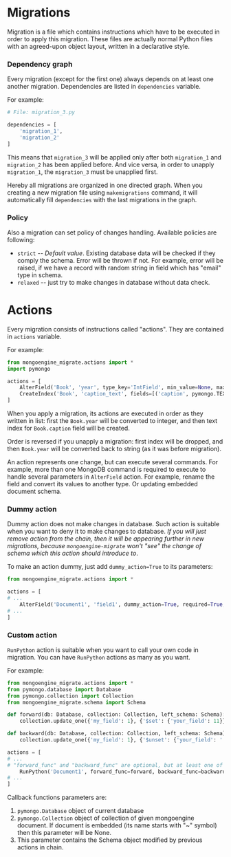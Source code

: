 # Migrations

Migration is a file which contains instructions which have to be executed in order to apply this 
migration. These files are actually normal Python files with an agreed-upon object layout, 
written in a declarative style.

### Dependency graph

Every migration (except for the first one) always depends on at least one another migration.
Dependencies are listed in `dependencies` variable.

For example:

```python
# File: migration_3.py

dependencies = [
    'migration_1',
    'migration_2'
]
```

This means that `migration_3` will be applied only after both `migration_1` and `migration_2`
has been applied before. And vice versa, in order to unapply `migration_1`, the `migration_3`
must be unapplied first.

Hereby all migrations are organized in one directed graph.  When you creating a new migration 
file using `makemigrations` command, it will automatically fill `dependencies` with the last
migrations in the graph.

### Policy

Also a migration can set policy of changes handling. Available policies are following:

* `strict` -- *Default value*. Existing database data will be checked if they comply the schema.
Error will be thrown if not. For example, error will be raised, if we have a record with random
string in field which has "email" type in schema.
* `relaxed` -- just try to make changes in database without data check.

# Actions 

Every migration consists of instructions called "actions". They are contained in `actions` 
variable.

For example:

```python
from mongoengine_migrate.actions import *
import pymongo

actions = [
    AlterField('Book', 'year', type_key='IntField', min_value=None, max_value=None),
    CreateIndex('Book', 'caption_text', fields=[('caption', pymongo.TEXT)])
]
```

When you apply a migration, its actions are executed in order as they written in list: 
first the `Book.year` will be converted to integer, and then text index for `Book.caption`
field will be created.

Order is reversed if you unapply a migration: first index will be dropped, and then `Book.year`
will be converted back to string (as it was before migration).

An action represents one change, but can execute several commands. For example, more than 
one MongoDB command is required to execute to handle several parameters in `AlterField` action.
For example, rename the field and convert its values to another type. Or updating embedded
document schema.

### Dummy action

Dummy action does not make changes in database. Such action is suitable when you want to deny
it to make changes to database. *If you will just remove action from the chain, then it will be
appearing further in new migrations, because `mongoengine-migrate` won't "see" the change of
schema which this action should introduce to*.

To make an action dummy, just add `dummy_action=True` to its parameters:

```python
from mongoengine_migrate.actions import *

actions = [
# ...
    AlterField('Document1', 'field1', dummy_action=True, required=True, default=0),
# ...
]
```

### Custom action

`RunPython` action is suitable when you want to call your own code in migration. You can have
`RunPython` actions as many as you want.

For example:

```python
from mongoengine_migrate.actions import *
from pymongo.database import Database
from pymongo.collection import Collection
from mongoengine_migrate.schema import Schema

def forward(db: Database, collection: Collection, left_schema: Schema):
    collection.update_one({'my_field': 1}, {'$set': {'your_field': 11}})

def backward(db: Database, collection: Collection, left_schema: Schema):
    collection.update_one({'my_field': 1}, {'$unset': {'your_field': ''}})

actions = [
# ...
# "forward_func" and "backward_func" are optional, but at least one of them must be set
    RunPython('Document1', forward_func=forward, backward_func=backward)
# ...
]
```

Callback functions parameters are:

1. `pymongo.Database` object of current database
1. `pymongo.Collection` object of collection of given mongoengine document. If document is 
embedded (its name starts with "~" symbol) then this parameter will be None.
1. This parameter contains the Schema object modified by previous actions in chain.
